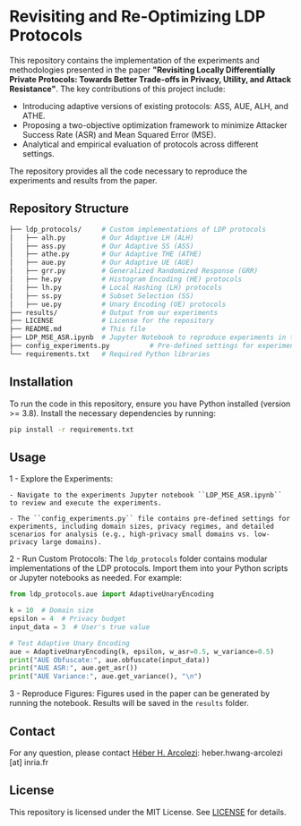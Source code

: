 # Revisiting and Re-Optimizing LDP Protocols
This repository contains the implementation of the experiments and methodologies presented in the paper **"Revisiting Locally Differentially Private Protocols: Towards Better Trade-offs in Privacy, Utility, and Attack Resistance"**. 
The key contributions of this project include:
- Introducing adaptive versions of existing protocols: ASS, AUE, ALH, and ATHE.
- Proposing a two-objective optimization framework to minimize Attacker Success Rate (ASR) and Mean Squared Error (MSE).
- Analytical and empirical evaluation of protocols across different settings.

The repository provides all the code necessary to reproduce the experiments and results from the paper.

## Repository Structure
```bash
├── ldp_protocols/     # Custom implementations of LDP protocols
│   ├── alh.py         # Our Adaptive LH (ALH) 
│   ├── ass.py         # Our Adaptive SS (ASS)
│   ├── athe.py        # Our Adaptive THE (ATHE)
│   ├── aue.py         # Our Adaptive UE (AUE)
│   ├── grr.py         # Generalized Randomized Response (GRR)
│   ├── he.py          # Histogram Encoding (HE) protocols
│   ├── lh.py          # Local Hashing (LH) protocols
│   ├── ss.py          # Subset Selection (SS)
│   ├── ue.py          # Unary Encoding (UE) protocols
├── results/           # Output from our experiments
├── LICENSE            # License for the repository
├── README.md          # This file
├── LDP_MSE_ASR.ipynb  # Jupyter Notebook to reproduce experiments in the paper
├── config_experiments.py		   # Pre-defined settings for experiments
└── requirements.txt   # Required Python libraries
```

## Installation
To run the code in this repository, ensure you have Python installed (version >= 3.8). Install the necessary dependencies by running:

```bash
pip install -r requirements.txt
```

## Usage
1 - Explore the Experiments: 
	
	- Navigate to the experiments Jupyter notebook ``LDP_MSE_ASR.ipynb`` to review and execute the experiments.
	
	- The ``config_experiments.py`` file contains pre-defined settings for experiments, including domain sizes, privacy regimes, and detailed scenarios for analysis (e.g., high-privacy small domains vs. low-privacy large domains). 

2 - Run Custom Protocols: The ``ldp_protocols`` folder contains modular implementations of the LDP protocols. Import them into your Python scripts or Jupyter notebooks as needed. For example:

```python
from ldp_protocols.aue import AdaptiveUnaryEncoding

k = 10  # Domain size
epsilon = 4  # Privacy budget
input_data = 3  # User's true value

# Test Adaptive Unary Encoding
aue = AdaptiveUnaryEncoding(k, epsilon, w_asr=0.5, w_variance=0.5)
print("AUE Obfuscate:", aue.obfuscate(input_data))
print("AUE ASR:", aue.get_asr())
print("AUE Variance:", aue.get_variance(), "\n")

```

3 - Reproduce Figures: Figures used in the paper can be generated by running the notebook. Results will be saved in the ``results`` folder.

## Contact
For any question, please contact [Héber H. Arcolezi](https://hharcolezi.github.io/): heber.hwang-arcolezi [at] inria.fr

## License
This repository is licensed under the MIT License. See [LICENSE](https://github.com/hharcolezi/LDP_protocols_reoptimized/blob/main/LICENSE) for details.
